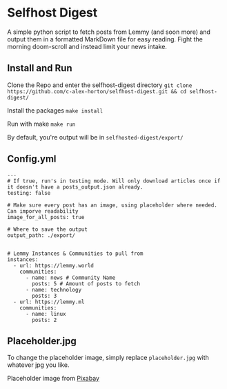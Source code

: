 # Selfhost Digest
A simple python script to fetch posts from Lemmy (and soon more) and output them in a formatted MarkDown file for easy reading. Fight the morning doom-scroll and instead limit your news intake. 

## Install and Run

Clone the Repo and enter the selfhost-digest directory
`git clone https://github.com/c-alex-horton/selfhost-digest.git && cd selfhost-digest/`

Install the packages
`make install`

Run with make
`make run`

By default, you're output will be in `selfhosted-digest/export/`

## Config.yml
```
---
# If true, run's in testing mode. Will only download articles once if it doesn't have a posts_output.json already. 
testing: false 

# Make sure every post has an image, using placeholder where needed. Can imporve readability
image_for_all_posts: true

# Where to save the output
output_path: ./export/


# Lemmy Instances & Communities to pull from
instances:
  - url: https://lemmy.world
    communities:
      - name: news # Community Name
        posts: 5 # Amount of posts to fetch
      - name: technology
        posts: 3
  - url: https://lemmy.ml
    communities:
      - name: linux
        posts: 2
```

## Placeholder.jpg
To change the placeholder image, simply replace `placeholder.jpg` with whatever jpg you like.


Placeholder image from [Pixabay](https://pixabay.com/illustrations/newspaper-article-journal-headlines-3324168/)